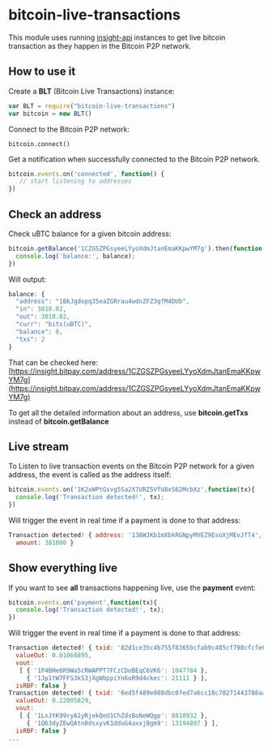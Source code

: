 bitcoin-live-transactions
=====

This module uses running [insight-api](https://github.com/bitpay/insight-api) instances to get live bitcoin transaction as they happen in the Bitcoin P2P network. 

How to use it
--

Create a **BLT** (Bitcoin Live Transactions) instance:
```javascript
var BLT = require("bitcoin-live-transactions")
var bitcoin = new BLT()
```

Connect to the Bitcoin P2P network:
```javasctript
bitcoin.connect()
```

Get a notification when successfully connected to the  Bitcoin P2P network.
```javascript
bitcoin.events.on('connected', function() {
   // start listening to addresses
})
```

Check an address
--
Check uBTC balance for a given bitcoin address:
```javascript
bitcoin.getBalance('1CZGSZPGsyeeLYyoXdmJtanEmaKKpwYM7g').then(function(balance) {
  console.log('balance:', balance);
})
```

Will output:

```javascript 
balance: {
  "address": "1BkJgdopq35eaZGRrau4wdnZFZ3qfM4DUb",
  "in": 3018.02,
  "out": 3018.02,
  "curr": "bits(uBTC)",
  "balance": 0,
  "txs": 2
}
```

That can be checked here:
[https://insight.bitpay.com/address/1CZGSZPGsyeeLYyoXdmJtanEmaKKpwYM7g](https://insight.bitpay.com/address/1CZGSZPGsyeeLYyoXdmJtanEmaKKpwYM7g)

To get all the detailed information about an address, use **bitcoin.getTxs** instead of **bitcoin.getBalance**

Live stream
--

To Listen to live transaction events on the Bitcoin P2P network for a given address, the event is called as the address itself:
```javascript
bitcoin.events.on('1K2xWPtGsvg5Sa2X7URZ5VfU8xS62McbXz',function(tx){
  console.log('Transaction detected!', tx);
})
```
Will trigger the event in real time if a payment is done to that address:
```javascript
Transaction detected! { address: '138WJKb1mXbkRGNpyMVEZ9EsoXjMEvJfT4',
  amount: 381000 }
```

Show everything live
--

If you want to see **all** transactions happening live, use the **payment** event:



```javascript
bitcoin.events.on('payment',function(tx){
  console.log('Transaction detected!', tx);
})
```
Will trigger the event in real time if a payment is done to that address:
```javascript
Transaction detected! { txid: '82d1ce35c4b755f8365bcfab9c485cf798cfcfe6e62a222995ca28335ada5374',
  valueOut: 0.01068895,
  vout:
   [ { '1P4BHe6R9Wa5cRWAPPT7FCzCDoBEqC6VK6': 1047784 },
     { '1Jp1tW7FFS3kS3jXgWbppiYn6oR9d4ckec': 21111 } ],
  isRBF: false }
Transaction detected! { txid: '6ed5f489e080dbc07ed7a6cc18c70271443708aa57a032deb1b1bf3ed38a06cd',
  valueOut: 0.22005829,
  vout:
   [ { '1LxJtK99ryA1yRjekQeU1ChZdsBoNeWQgp': 8810932 },
     { '1Q63dyZEwQAtn8dsxyvK1dduG4axxjBgm9': 13194897 } ],
  isRBF: false }
...
```